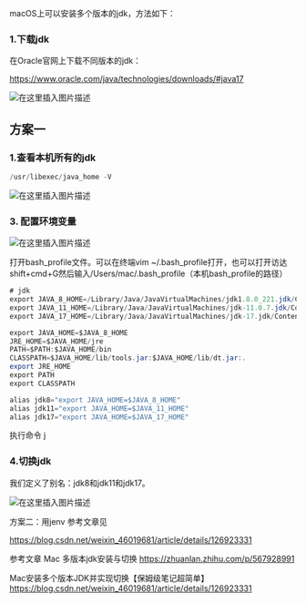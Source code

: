 macOS上可以安装多个版本的jdk，方法如下：

### 1.下载jdk

在Oracle官网上下载不同版本的jdk：

https://www.oracle.com/java/technologies/downloads/#java17

![在这里插入图片描述](https://img-blog.csdnimg.cn/78893b077c884ca3a6032e1f128a9268.png)

## 方案一

### 1.查看本机所有的jdk
```java
/usr/libexec/java_home -V
```

![在这里插入图片描述](https://img-blog.csdnimg.cn/0ac793c7a9bc4f88b335d1d7bd28326c.png)

### 3. 配置环境变量

![在这里插入图片描述](https://img-blog.csdnimg.cn/3ac0794bde7545bb8d4900f806a1fa0b.png)

打开bash_profile文件。可以在终端vim ~/.bash_profile打开，也可以打开访达shift+cmd+G然后输入/Users/mac/.bash_profile（本机bash_profile的路径）

```java
# jdk
export JAVA_8_HOME=/Library/Java/JavaVirtualMachines/jdk1.8.0_221.jdk/Contents/Home
export JAVA_11_HOME=/Library/Java/JavaVirtualMachines/jdk-11.0.7.jdk/Contents/Home
export JAVA_17_HOME=/Library/Java/JavaVirtualMachines/jdk-17.jdk/Contents/Home

export JAVA_HOME=$JAVA_8_HOME
JRE_HOME=$JAVA_HOME/jre
PATH=$PATH:$JAVA_HOME/bin
CLASSPATH=$JAVA_HOME/lib/tools.jar:$JAVA_HOME/lib/dt.jar:.
export JRE_HOME
export PATH
export CLASSPATH

alias jdk8="export JAVA_HOME=$JAVA_8_HOME"
alias jdk11="export JAVA_HOME=$JAVA_11_HOME"
alias jdk17="export JAVA_HOME=$JAVA_17_HOME"
```

执行命令
j

### 4.切换jdk

我们定义了别名：jdk8和jdk11和jdk17。

![在这里插入图片描述](https://img-blog.csdnimg.cn/8085acd0261b4c6d95f6870e0d47fd28.png)


方案二：用jenv
参考文章见

https://blog.csdn.net/weixin_46019681/article/details/126923331

参考文章
Mac 多版本jdk安装与切换
https://zhuanlan.zhihu.com/p/567928991

Mac安装多个版本JDK并实现切换【保姆级笔记超简单】
https://blog.csdn.net/weixin_46019681/article/details/126923331